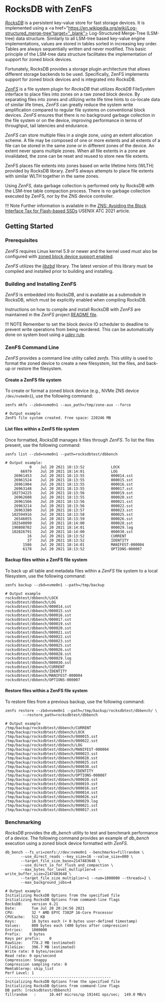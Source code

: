 # RocksDB with ZenFS

<a href="https://rocksdb.org/" target="_blank">*RocksDB*</a> is a persistent
key-value store for fast storage devices. It is implemented using a
<a href="https://en.wikipedia.org/wiki/Log-structured_merge-tree"target="_blank">
Log-Structured Merge-Tree (LSM-tree)</a> data structure. Similarly to all
LSM-tree based key-value engine implementations, values are stored in tables
sorted in increasing key order. Tables are always sequentially written and never
modified.  This basic principle of the LSM-tree data structure facilitates the
implementation of support for zoned block devices.

Fortunately, RocksDB provides a storage plugin architecture that allows
different storage backends to be used. Specifically, ZenFS implements support
for zoned block devices and is integrated into RocksDB.

<a href="https://github.com/westerndigitalcorporation/zenfs" target="_blank">*ZenFS*</a>
is a file system plugin for *RocksDB* that utilizes *RockDB* FileSystem
interface to place files into zones on a raw zoned block device. By separating
files into zones and utilizing write life time hints to co-locate data of
similar life times, *ZenFS* can greatly reduce the system write amplification
compared to regular file systems on conventional block devices. *ZenFS* ensures
that there is no background garbage collection in the file system or on the
device, improving performance in terms of throughput, tail latencies and
endurance.

*ZenFS* can store multiple files in a single zone, using an extent allocation
scheme. A file may be composed of one or more extents and all extents of a file
can be stored in the same zone or in different zones of the device. An extent
never spans multiple zones. When all file extents in a zone are invalidated, the
zone can be reset and reused to store new file extents.

ZenFS places file extents into zones based on write lifetime hints (WLTH)
provided by RocksDB library. ZenFS always attempts to place file extents with
similar WLTH together in the same zones.

Using *ZenFS*, data garbage collection is performed only by RocksDB with the
LSM-tree table compaction process. There is no garbage collection executed
by ZenFS, nor by the ZNS device controller.

!!! Note
     Further information is available in the <a href="https://www.usenix.org/conference/atc21/presentation/bjorling" target="_blank">ZNS: Avoiding the Block Interface Tax for Flash-based SSDs</a> USENIX ATC 2021 article.

## Getting Started

### Prerequisites

*ZenFS* requires Linux kernel 5.9 or newer and the kernel used must also be
configured with [zoned block device support enabled](/linux/config#kernel-configuration).

*ZenFS* utilizes the [*libzbd*](/projects/libzbd) library. The latest
version of this library must be compiled and installed prior to building and
installing.

### Building and Installing ZenFS

*ZenFS* is embedded into RocksDB, and is available as a submodule in RocksDB,
which must be explicitly enabled when compiling RocksDB.

Instructions on how to compile and install RocksDB with *ZenFS* are maintained
in the *ZenFS* project <a href="https://github.com/westerndigitalcorporation/zenfs/blob/master/README.md" target="_blank">
README file</a>.

!!! NOTE
     Remember to set the block device IO scheduler to deadline to prevent write
     operations from being reordered. This can be automatically done on system boot
     using a [*udev* rule](/linux/sched#automatic-persistent-configuration).

### ZenFS Command Line

*ZenFS* provides a command line utility called *zenfs*. This utility is used to
format the zoned device to create a new filesystem, list the files, and back-up
or restore the filesystem.

#### Create a ZenFS file system

To create or format a zoned block device (e.g., NVMe ZNS device `/dev/nvme0n1`),
use the following command:

```plaintext
zenfs mkfs --zbd=nvme0n1 --aux_path=/tmp/zone-aux --force

# Output example
ZenFS file system created. Free space: 220246 MB
```

#### List files within a ZenFS file system

Once formatted, *RocksDB* manages it files through *ZenFS*. To list the files
present, use the following command:

```plaintext
zenfs list --zbd=nvme0n1 --path=rocksdbtest/dbbench

# Output example:
           0    Jul 20 2021 18:13:52            LOCK
       66979    Jul 20 2021 18:14:01            LOG
    26961453    Jul 20 2021 18:13:55            000014.sst
    26961524    Jul 20 2021 18:13:55            000015.sst
    26961904    Jul 20 2021 18:13:55            000016.sst
    26963148    Jul 20 2021 18:13:55            000017.sst
   102734225    Jul 20 2021 18:13:56            000019.sst
    26962608    Jul 20 2021 18:13:55            000020.sst
    26961566    Jul 20 2021 18:13:56            000021.sst
    26963214    Jul 20 2021 18:13:56            000022.sst
    26963380    Jul 20 2021 18:13:57            000023.sst
   102594916    Jul 20 2021 18:13:58            000025.sst
    26546055    Jul 20 2021 18:13:59            000026.sst
   102540090    Jul 20 2021 18:14:00            000028.sst
   190808702    Jul 20 2021 18:14:01            000029.log
   102826791    Jul 20 2021 18:14:00            000030.sst
          16    Jul 20 2021 18:13:52            CURRENT
          37    Jul 20 2021 18:13:52            IDENTITY
        1586    Jul 20 2021 18:14:01            MANIFEST-000004
        6178    Jul 20 2021 18:13:52            OPTIONS-000007
```

#### Backup files within a ZenFS file system

To back up all table and metadata files within a *ZenFS* file system to a local
filesystem, use the following command:

```plaintext
zenfs backup --zbd=nvme0n1 --path=/tmp/backup

# Output example
rocksdbtest/dbbench/LOCK
rocksdbtest/dbbench/LOG
rocksdbtest/dbbench/000014.sst
rocksdbtest/dbbench/000015.sst
rocksdbtest/dbbench/000016.sst
rocksdbtest/dbbench/000017.sst
rocksdbtest/dbbench/000019.sst
rocksdbtest/dbbench/000020.sst
rocksdbtest/dbbench/000021.sst
rocksdbtest/dbbench/000022.sst
rocksdbtest/dbbench/000023.sst
rocksdbtest/dbbench/000025.sst
rocksdbtest/dbbench/000026.sst
rocksdbtest/dbbench/000028.sst
rocksdbtest/dbbench/000029.log
rocksdbtest/dbbench/000030.sst
rocksdbtest/dbbench/CURRENT
rocksdbtest/dbbench/IDENTITY
rocksdbtest/dbbench/MANIFEST-000004
rocksdbtest/dbbench/OPTIONS-000007
```

#### Restore files within a ZenFS file system

To restore files from a previous backup, use the following command:

```plaintext
zenfs restore --zbd=nvme0n1 --path=/tmp/backup/rocksdbtest/dbbench/ \
		--restore_path=rocksdbtest/dbbench

# Output example
/tmp/backup/rocksdbtest/dbbench/CURRENT
/tmp/backup/rocksdbtest/dbbench/LOCK
/tmp/backup/rocksdbtest/dbbench/000015.sst
/tmp/backup/rocksdbtest/dbbench/000022.sst
/tmp/backup/rocksdbtest/dbbench/LOG
/tmp/backup/rocksdbtest/dbbench/MANIFEST-000004
/tmp/backup/rocksdbtest/dbbench/000023.sst
/tmp/backup/rocksdbtest/dbbench/000028.sst
/tmp/backup/rocksdbtest/dbbench/000025.sst
/tmp/backup/rocksdbtest/dbbench/000030.sst
/tmp/backup/rocksdbtest/dbbench/IDENTITY
/tmp/backup/rocksdbtest/dbbench/OPTIONS-000007
/tmp/backup/rocksdbtest/dbbench/000020.sst
/tmp/backup/rocksdbtest/dbbench/000019.sst
/tmp/backup/rocksdbtest/dbbench/000016.sst
/tmp/backup/rocksdbtest/dbbench/000014.sst
/tmp/backup/rocksdbtest/dbbench/000026.sst
/tmp/backup/rocksdbtest/dbbench/000029.log
/tmp/backup/rocksdbtest/dbbench/000021.sst
/tmp/backup/rocksdbtest/dbbench/000017.sst
```

### Benchmarking

*RocksDB* provides the *db_bench* utility to test and benchmark performance of a
device. The following command provides an example of *db_bench* execution using
a zoned block device formatted with *ZenFS*.

```plaintext
db_bench --fs_uri=zenfs://dev:nvme0n1 --benchmarks=fillrandom \
	   --use_direct_reads --key_size=16 --value_size=800 \
	   --target_file_size_base=2147483648 \
	   --use_direct_io_for_flush_and_compaction \
	   --max_bytes_for_level_multiplier=4 --write_buffer_size=2147483648 \
	   --target_file_size_multiplier=1 --num=1000000 --threads=2 \
	   --max_background_jobs=4

# Output example
Initializing RocksDB Options from the specified file
Initializing RocksDB Options from command-line flags
RocksDB:    version 6.21
Date:       Tue Jul 20 20:24:56 2021
CPU:        32 * AMD EPYC 7302P 16-Core Processor
CPUCache:   512 KB
Keys:       16 bytes each (+ 0 bytes user-defined timestamp)
Values:     800 bytes each (400 bytes after compression)
Entries:    1000000
Prefix:    0 bytes
Keys per prefix:    0
RawSize:    778.2 MB (estimated)
FileSize:   396.7 MB (estimated)
Write rate: 0 bytes/second
Read rate: 0 ops/second
Compression: Snappy
Compression sampling rate: 0
Memtablerep: skip_list
Perf Level: 1
------------------------------------------------
Initializing RocksDB Options from the specified file
Initializing RocksDB Options from command-line flags
DB path: [rocksdbtest/dbbench]
fillrandom   :      10.447 micros/op 191441 ops/sec;  149.0 MB/s
```

